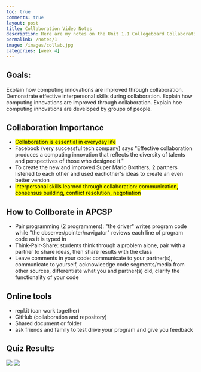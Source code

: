 ```yaml
---
toc: true
comments: true
layout: post
title: Collaboration Video Notes
description: Here are my notes on the Unit 1.1 Collegeboard Collaboration Video about collaboration!
permalink: /notes/1
image: /images/collab.jpg
categories: [week 4]
---
```

## Goals:
Explain how computing innovations are improved through collaboration.
Demonstrate effective interpersonal skills during collaboration.
Explain how computing innovations are improved through collaboration.
Explain hoe computing innovations are developed by groups of people.

## Collaboration Importance
- <mark>Collaboration is essential in everyday life</mark>
- Facebook (very successful tech company) says "Effective collaboration produces a computing innovation that reflects the diversity of talents and perspectives of those who designed it."
- To create the new and improved Super Mario Brothers, 2 partners listened to each other and used eachother's ideas to create an even better version
- <mark>interpersonal skills learned through collaboration: communication, consensus building, conflict resolution, negotiation</mark>

## How to Collborate in APCSP
- Pair programming (2 programmers): "the driver" writes program code while "the observer/pointer/navigator" reviews each line of program code as it is typed in
- Think-Pair-Share: students think through a problem alone, pair with a partner to share ideas, then share results with the class
- Leave comments in your code: communicate to your partner(s), communicate to yourself, acknowleedge code segments/media from other sources, differentiate what you and partner(s) did, clarify the functionality of your code

## Online tools
- repl.it (can work together)
- GitHub (collaboration and repository)
- Shared document or folder
- ask friends and family to test drive your program and give you feedback

## Quiz Results
![]({{site.baseurl}}/images/collabquizreults.jpg)
![]({{site.baseurl}}/images/MCQresults.jpg)